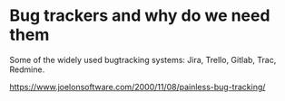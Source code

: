 # Bug trackers and why do we need them




Some of the widely used bugtracking systems: Jira, Trello, Gitlab, Trac, Redmine.


https://www.joelonsoftware.com/2000/11/08/painless-bug-tracking/
